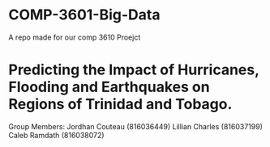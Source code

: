 # COMP-3601-Big-Data

A repo made for our comp 3610 Proejct

# Predicting the Impact of Hurricanes, Flooding and Earthquakes on Regions of Trinidad and Tobago.

  Group Members: 
    Jordhan Couteau (816036449)
    Lillian Charles    (816037199)
    Caleb Ramdath  (816038072)

